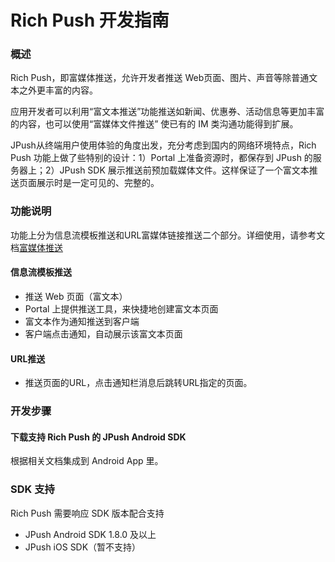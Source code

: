 # Rich Push 开发指南

### 概述

Rich Push，即富媒体推送，允许开发者推送 Web页面、图片、声音等除普通文本之外更丰富的内容。

应用开发者可以利用“富文本推送”功能推送如新闻、优惠券、活动信息等更加丰富的内容，也可以使用“富媒体文件推送” 使已有的 IM 类沟通功能得到扩展。

JPush从终端用户使用体验的角度出发，充分考虑到国内的网络环境特点，Rich Push 功能上做了些特别的设计：1）Portal 上准备资源时，都保存到 JPush 的服务器上；2）JPush SDK 展示推送前预加载媒体文件。这样保证了一个富文本推送页面展示时是一定可见的、完整的。


### 功能说明

功能上分为信息流模板推送和URL富媒体链接推送二个部分。详细使用，请参考文档[富媒体推送](../guideline/intro/#rich_push)


#### 信息流模板推送

+ 推送 Web 页面（富文本）
+ Portal 上提供推送工具，来快捷地创建富文本页面
+ 富文本作为通知推送到客户端
+ 客户端点击通知，自动展示该富文本页面


#### URL推送

+ 推送页面的URL，点击通知栏消息后跳转URL指定的页面。

### 开发步骤

#### 下载支持 Rich Push 的 JPush Android SDK

根据相关文档集成到 Android App 里。



### SDK 支持

Rich Push 需要响应 SDK 版本配合支持

+ JPush Android SDK 1.8.0 及以上
+ JPush iOS SDK（暂不支持）


